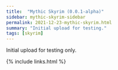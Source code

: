 ```yaml
---
title:  "Mythic Skyrim (0.0.1-alpha)"
sidebar: mythic-skyrim-sidebar
permalink: 2021-12-23-mythic-skyrim.html
summary: "Initial upload for testing."
tags: [skyrim]
---
```


Initial upload for testing only.

{% include links.html %}
